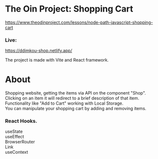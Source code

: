 # The Oin Project: Shopping Cart  
https://www.theodinproject.com/lessons/node-path-javascript-shopping-cart  
### Live:
https://ddimkou-shop.netlify.app/

The project is made with Vite and React framework.  

# About
Shopping website, getting the items via API on the component "Shop".  
Clicking on an item it will redirect to a brief description of that item.  
Functionality like "Add to Cart" working with Local Storage.  
You can manipulate your shopping cart by adding and removing items.  

### React Hooks.  
useState  
useEffect  
BrowserRouter  
Link  
useContext  


